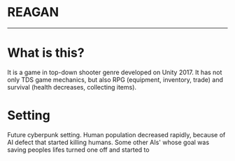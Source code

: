 # REAGAN
----------------------------------------------------------------------------------------------------------------
# What is this?
It is a game in top-down shooter genre developed on Unity 2017. It has not only TDS game mechanics, but also RPG (equipment, inventory, trade) and survival (health decreases, collecting items).

# Setting
Future cyberpunk setting. Human population decreased rapidly, because of AI defect that started killing humans. Some other AIs' whose goal was saving peoples lifes turned one off and started to 
